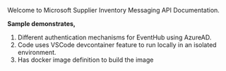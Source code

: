 ﻿Welcome to Microsoft Supplier Inventory Messaging API Documentation.

**Sample demonstrates,**
  1. Different authentication mechanisms for EventHub using AzureAD.
  2. Code uses VSCode devcontainer feature to run locally in an isolated environment.
  3. Has docker image definition to build the image